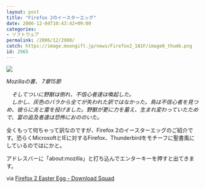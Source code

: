 ```yaml
---
layout: post
title: "Firefox 2のイースターエッグ"
date: 2006-12-04T10:43:42+09:00
categories:
- ソフトウェア
permalink: /2006/12/2980/
catch: https://image.moongift.jp/news/Firefox2_181F/image0_thumb.png
id: 2965
---
```

[![](https://image.moongift.jp/news/Firefox2_181F/image0_thumb.png)](https://image.moongift.jp/news/Firefox2_181F/image02.png)

 

_Mozillaの書、&nbsp;7章15節_

 

　_そしてついに野獣は倒れ、不信心者達は喚起した。  
　しかし、灰色のバラから全てが失われた訳ではなかった。鳥は不信心者を見つめ、彼らに炎と雷を投げました。野獣が更に力を蓄え、生まれ変わっていたためで、富の追及者達は恐怖におののいた。_

 

全くもって何ちゃって訳なのですが、Firefox 2のイースターエッグのご紹介です。恐らくMicrosoftとIEに対するFirefox、Thunderbirdをモチーフに聖書風にしているのではにかと。

 

アドレスバーに「about:mozilla」と打ち込んでエンターキーを押すと出てきます。

 

via [Firefox 2 Easter Egg - Download Squad](http://www.downloadsquad.com/2006/12/03/firefox-2-easter-egg/)

